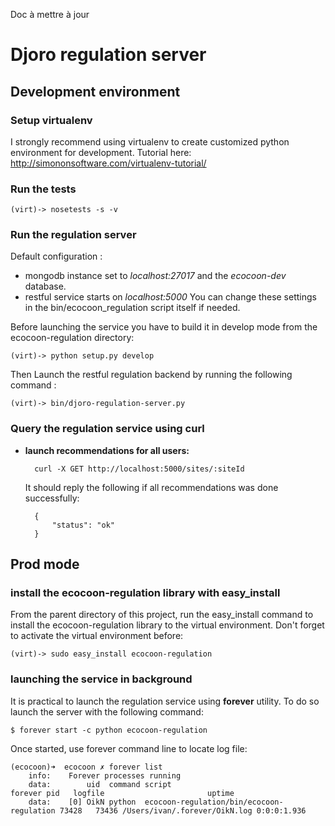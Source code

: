 Doc à mettre à jour

# Djoro regulation server

## Development environment

### Setup virtualenv
I strongly recommend using virtualenv to create customized python environment for development.
Tutorial here: http://simononsoftware.com/virtualenv-tutorial/

### Run the tests

    (virt)-> nosetests -s -v

### Run the regulation server

Default configuration :
 * mongodb instance set to *localhost:27017* and the *ecocoon-dev* database.
 * restful service starts on *localhost:5000*
You can change these settings in the bin/ecocoon_regulation script itself if needed.

Before launching the service you have to build it in develop mode from the ecocoon-regulation directory:

    (virt)-> python setup.py develop

Then Launch the restful regulation backend by running the following command :

    (virt)-> bin/djoro-regulation-server.py


### Query the regulation service using curl

* **launch recommendations for all users:**

        curl -X GET http://localhost:5000/sites/:siteId

    It should reply the following if all recommendations was done successfully:

        {
            "status": "ok"
        }



## Prod mode

### install the ecocoon-regulation library with easy_install
From the parent directory of this project, run the easy_install command to install the ecocoon-regulation library to the virtual environment.
Don't forget to activate the virtual environment before:

    (virt)-> sudo easy_install ecocoon-regulation

### launching the service in background

It is practical to launch the regulation service using **forever** utility.
To do so launch the server with the following command:

    $ forever start -c python ecocoon-regulation

Once started, use forever command line to locate log file:

    (ecocoon)➜  ecocoon ✗ forever list
        info:    Forever processes running
        data:        uid  command script                                    forever pid   logfile                       uptime
        data:    [0] OikN python  ecocoon-regulation/bin/ecocoon-regulation 73428   73436 /Users/ivan/.forever/OikN.log 0:0:0:1.936
